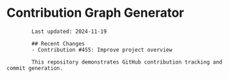 # Contribution Graph Generator
            
            Last updated: 2024-11-19
            
            ## Recent Changes
            - Contribution #455: Improve project overview
            
            This repository demonstrates GitHub contribution tracking and commit generation.
        